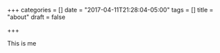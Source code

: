 +++
categories = []
date = "2017-04-11T21:28:04-05:00"
tags = []
title = "about"
draft = false

+++

This is me
